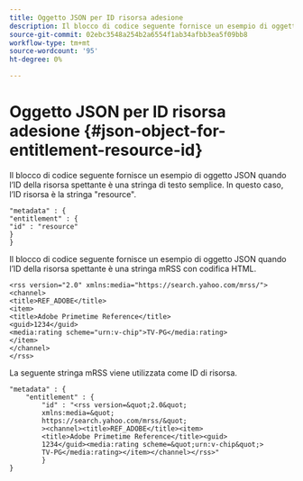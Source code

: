 ```yaml
---
title: Oggetto JSON per ID risorsa adesione
description: Il blocco di codice seguente fornisce un esempio di oggetto JSON quando l’ID della risorsa spettante è una stringa di testo semplice.
source-git-commit: 02ebc3548a254b2a6554f1ab34afbb3ea5f09bb8
workflow-type: tm+mt
source-wordcount: '95'
ht-degree: 0%

---
```


# Oggetto JSON per ID risorsa adesione {#json-object-for-entitlement-resource-id}

Il blocco di codice seguente fornisce un esempio di oggetto JSON quando l’ID della risorsa spettante è una stringa di testo semplice. In questo caso, l’ID risorsa è la stringa &quot;resource&quot;.

```
"metadata" : { 
"entitlement" : { 
"id" : "resource" 
} 
}
```

Il blocco di codice seguente fornisce un esempio di oggetto JSON quando l’ID della risorsa spettante è una stringa mRSS con codifica HTML.

```
<rss version="2.0" xmlns:media="https://search.yahoo.com/mrss/"> 
<channel> 
<title>REF_ADOBE</title> 
<item> 
<title>Adobe Primetime Reference</title> 
<guid>1234</guid> 
<media:rating scheme="urn:v-chip">TV-PG</media:rating> 
</item> 
</channel> 
</rss>
```

La seguente stringa mRSS viene utilizzata come ID di risorsa.

```
"metadata" : { 
    "entitlement" : { 
        "id" : "<rss version=&quot;2.0&quot; 
        xmlns:media=&quot; 
        https://search.yahoo.com/mrss/&quot; 
        ><channel><title>REF_ADOBE</title><item> 
        <title>Adobe Primetime Reference</title><guid> 
        1234</guid><media:rating scheme=&quot;urn:v-chip&quot;> 
        TV-PG</media:rating></item></channel></rss>" 
        } 
} 
```
